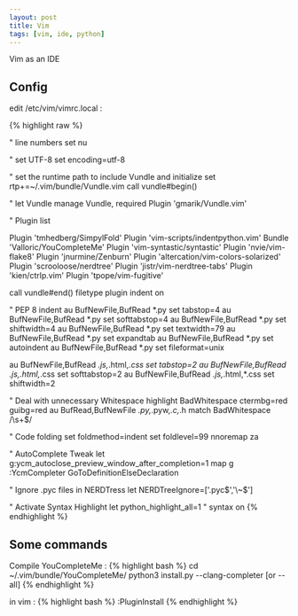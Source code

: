 ```yaml
---
layout: post
title: Vim
tags: [vim, ide, python]
---
```



Vim as an IDE

## Config

edit /etc/vim/vimrc.local :

{% highlight raw %}

" line numbers
set nu

" set UTF-8
set encoding=utf-8

" set the runtime path to include Vundle and initialize
set rtp+=~/.vim/bundle/Vundle.vim
call vundle#begin()

" let Vundle manage Vundle, required
Plugin 'gmarik/Vundle.vim'

" Plugin list

Plugin 'tmhedberg/SimpylFold'
Plugin 'vim-scripts/indentpython.vim'
Bundle 'Valloric/YouCompleteMe'
Plugin 'vim-syntastic/syntastic'
Plugin 'nvie/vim-flake8'
Plugin 'jnurmine/Zenburn'
Plugin 'altercation/vim-colors-solarized'
Plugin 'scrooloose/nerdtree'
Plugin 'jistr/vim-nerdtree-tabs'
Plugin 'kien/ctrlp.vim'
Plugin 'tpope/vim-fugitive'

call vundle#end()
filetype plugin indent on

" PEP 8 indent
au BufNewFile,BufRead *.py set tabstop=4
au BufNewFile,BufRead *.py set softtabstop=4
au BufNewFile,BufRead *.py set shiftwidth=4
au BufNewFile,BufRead *.py set textwidth=79
au BufNewFile,BufRead *.py set expandtab
au BufNewFile,BufRead *.py set autoindent
au BufNewFile,BufRead *.py set fileformat=unix

au BufNewFile,BufRead *.js,*.html,*.css set tabstop=2
au BufNewFile,BufRead *.js,*.html,*.css set softtabstop=2
au BufNewFile,BufRead *.js,*.html,*.css set shiftwidth=2      

" Deal with unnecessary Whitespace
highlight BadWhitespace ctermbg=red guibg=red
au BufRead,BufNewFile *.py,*.pyw,*.c,*.h match BadWhitespace /\s\+$/

" Code folding
set foldmethod=indent
set foldlevel=99
nnoremap <space> za

" AutoComplete Tweak
let g:ycm_autoclose_preview_window_after_completion=1
map <leader>g	:YcmCompleter GoToDefinitionElseDeclaration<CR>

" Ignore .pyc files in NERDTress
let NERDTreeIgnore=['\.pyc$','\~$']

" Activate Syntax Highlight
let python_highlight_all=1
" syntax on
{% endhighlight %}

## Some commands

Compile YouCompleteMe :
{% highlight bash %}
cd ~/.vim/bundle/YouCompleteMe/
python3 install.py --clang-completer [or --all]
{% endhighlight %}

in vim :
{% highlight bash %}
:PluginInstall
{% endhighlight %}

